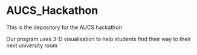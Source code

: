 # AUCS_Hackathon
This is the depository for the AUCS hackathon

Our program uses 3-D visualisation to help students find their way to their next university room
